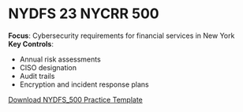 # NYDFS 23 NYCRR 500

**Focus**: Cybersecurity requirements for financial services in New York  
**Key Controls**:
- Annual risk assessments
- CISO designation
- Audit trails
- Encryption and incident response plans

[Download NYDFS_500 Practice Template](https://github.com/agustus9/grc-portfolio/blob/main/financial-regulations/NYDFS_500_Practice_Template.xlsx)
